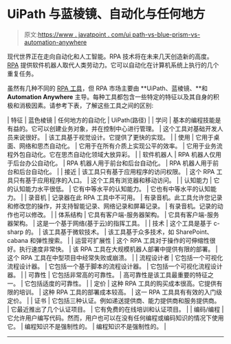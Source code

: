 # UiPath 与蓝棱镜、自动化与任何地方

> 原文:[https://www . javatpoint . com/ui path-vs-blue-prism-vs-automation-anywhere](https://www.javatpoint.com/uipath-vs-blue-prism-vs-automation-anywhere)

现代世界正在走向自动化和人工智能。RPA 技术将在未来几天创造新的高度。 [RPA](https://www.javatpoint.com/rpa) 提供软件机器人取代人类劳动力。它可以自动化在计算机系统上执行的几个重复任务。

虽然有几种不同的 [RPA 工具](https://www.javatpoint.com/rpa-tools)，但 RPA 市场主要由 **UiPath、蓝棱镜、**和 **Automation Anywhere** 主导。每种工具都包含一些特定的特征以及其自身的积极和消极因素。请参考下表，了解这些工具之间的区别:

| 特征 | 蓝色棱镜 | 任何地方的自动化 | UiPath(路径) |
| 学问 | 基本的编程技能是有益的。它可以创建业务对象，并在控制中心进行管理。 | 这个工具对基础开发人员来说很好。 | 该工具基于视觉设计。它提供了更快的实现。 |
| 使用 | 它用于桌面、网络和思杰自动化。 | 它用于在所有介质上实现公平的效率。 | 它用于业务流程外包自动化。它在思杰自动化领域大放异彩。 |
| 软件机器人 | RPA 机器人仅用于后台办公自动化。 | RPA 机器人用于前台和后台自动化。 | RPA 机器人用于前台和后台自动化。 |
| 接近 | 该工具只有基于应用程序的访问权限。 | 这个 RPA 工具只有基于应用程序的入口。 | 这个工具有浏览器和移动访问。 |
| 认知能力 | 它的认知能力水平很低。 | 它有中等水平的认知能力。 | 它也有中等水平的认知能力。 |
| 录音机 | 记录器在此 RPA 工具中不可用。 | 有录音机。此工具允许您记录和修改您的操作，并支持智能记录、网络记录和屏幕记录。 | 有录音机。记录的动作也可以修改。 |
| 体系结构 | 它具有客户端-服务器架构。 | 它具有客户端-服务器架构。 | 这是一个基于网络(基于云)的指挥工具。 |
| 技术 | 这个工具是基于 c-sharp 的。 | 该工具基于微软技术。 | 该工具基于众多技术，如 SharePoint、cabana 和弹性搜索。 |
| 运营可扩展性 | 这个 RPA 工具对于操作的可伸缩性很好。执行速度非常快。 | 该 RPA 工具在大规模机器人部署中提供有限的部署。 | 这个 RPA 工具在中型项目中经常失败或崩溃。 |
| 流程设计者 | 它包括一个可视化流程设计器。 | 它包括一个基于脚本的流程设计器。 | 它包括一个可视化流程设计器。 |
| 可靠性 | 它包括非常高的可靠性。 | 高可靠性是该工具最重要的特征之一。 | 它包括适度的可靠性。 |
| 定价 | 这种 RPA 工具的购买成本很高。它提供有限的培训。 | 这种 RPA 工具的部署成本较高。 | 这一 RPA 工具具有有效的入门级定价。 |
| 证书 | 它包括三种认证。例如递送提供商、能力提供商和服务提供商。 | 它最近推出了几个认证项目。 | 它有免费的在线培训和认证项目。 |
| 编码/编程 | 它允许用户编写代码。然而，用户也可以在没有任何编程或编码知识的情况下使用它。 | 编程知识不是强制性的。 | 编程知识不是强制性的。 |

* * *